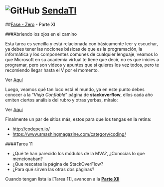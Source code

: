# ![GitHub](https://github.com/favicon.ico) [SendaTI](https://github.com/silverfox78/SendaTI)

##[Fase - Zero](https://github.com/silverfox78/SendaTI/tree/master/Fase%20-%200) - Parte XI

###Abriendo los ojos en el camino

Esta tarea es sencilla y está relacionada con básicamente leer y escuchar, ya debes tener las nociones básicas de que es la programación, la informática y los componentes comunes de cualquier lenguaje, veamos lo que Microsoft en su academia virtual te tiene que decir, no es que inicies a programar, pero son videos y apuntes que si quieres los vez todos, pero te recomiendo llegar hasta el V por el momento.

Ver [Aquí](https://www.microsoftvirtualacademy.com/es-es/training-courses/curso-aprendiendo-a-programar-8865?l=FbceMB02_5004984382)


Luego, veamos qué tan loco está el mundo, ya en este punto debes conocer a la “*Vieja Confiable*” página de **stackoverflow**, ellos cada año emiten ciertos análisis del rubro y otras yerbas, míralo:

Ver [Aquí](http://stackoverflow.com/research/developer-survey-2016)


Finalmente un par de sitios más, estos para que los tengas en la retina:
* http://codepen.io/
* https://www.smashingmagazine.com/category/coding/

####Tarea 11
* ¿Qué te han parecido los módulos de la MVA?, ¿Conocías lo que mencionaban?
* ¿Que rescatas la página de StackOverFlow?
* ¿Para qué sirven las otras dos páginas?

Cuando tengan lista la [Tarea 11], avancen a la **[Parte XII](https://github.com/silverfox78/SendaTI/tree/master/Fase%20-%200/Parte12.md)**
